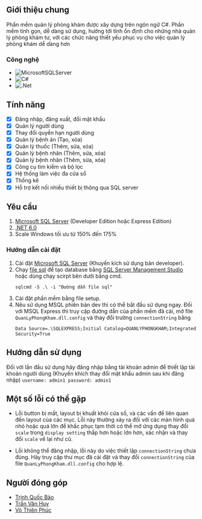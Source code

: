 <!-- ABOUT THE PROJECT -->
## Giới thiệu chung

Phần mềm quản lý phòng khám được xây dựng trên ngôn ngữ C#. Phần mềm tinh gọn, dễ dàng sử dụng, hướng tới tính ổn định cho những nhà quản lý phòng khám tư, với các chức năng thiết yếu phục vụ cho việc quản lý phòng khám dễ dàng hơn

### Công nghệ

* ![MicrosoftSQLServer](https://img.shields.io/badge/Microsoft%20SQL%20Server-CC2927?style=for-the-badge&logo=microsoft%20sql%20server&logoColor=white)
* ![C#](https://img.shields.io/badge/c%23-%23239120.svg?style=for-the-badge&logo=c-sharp&logoColor=white)
* ![.Net](https://img.shields.io/badge/.NET-5C2D91?style=for-the-badge&logo=.net&logoColor=white)

<!-- FEATURE -->
## Tính năng

- [x] Đăng nhập, đăng xuất, đổi mật khẩu
- [x] Quản lý người dùng
- [x] Thay đổi quyền hạn người dùng
- [x] Quản lý bệnh án (Tạo, xóa)
- [x] Quản lý thuốc (Thêm, sửa, xóa)
- [x] Quản lý bệnh nhân (Thêm, sửa, xóa)
- [x] Quản lý bệnh nhân (Thêm, sửa, xóa)
- [x] Công cụ tìm kiếm và bộ lọc
- [x] Hệ thống làm việc đa cửa sổ
- [x] Thống kê
- [x] Hỗ trợ kết nối nhiều thiết bị thông qua SQL server

<!-- GETTING STARTED -->
## Yêu cầu

1. [Microsoft SQL Server](https://www.microsoft.com/en-us/sql-server/sql-server-downloads) (Developer Edition hoặc Express Edition)
2. [.NET 6.0](https://dotnet.microsoft.com/en-us/download/dotnet/6.0)
3. Scale Windows tối ưu từ 150% đến 175%

### Hướng dẫn cài đặt

1. Cài đặt [Microsoft SQL Server](https://www.microsoft.com/en-us/sql-server/sql-server-downloads) (Khuyến kích sử dụng bản developer).
2. Chạy [file sql](https://github.com/tqb2512/QuanLyPhongKham/blob/master/SQL%20Scripts/file.sql) để tạo database bằng [SQL Server Management Studio](https://learn.microsoft.com/en-us/sql/ssms/download-sql-server-management-studio-ssms?view=sql-server-ver16) hoặc dùng chạy scirpt bên dưới bằng cmd.
	```
	sqlcmd -S .\ -i "Đường dẫn file sql"
	```
3. Cài đặt phần mềm bằng file setup.
4. Nêu sử dụng MSQL phiên bản dev thì có thể bắt đầu sử dụng ngay. Đối với MSQL Express thì truy cập đường dẫn của phần mềm đã cài, mở file `QuanLyPhongKham.dll.config` và thay đổi trường `connectionString` bằng
	```
	Data Source=.\SQLEXPRESS;Initial Catalog=QUANLYPHONGKHAM;Integrated Security=True
	```

<!-- USAGE EXAMPLES -->
## Hướng dẫn sử dụng

Đối với lần đầu sử dụng hãy đăng nhập bằng tài khoản admin để thiết lập tài khoản người dùng (Khuyến khích thay đổi mật khẩu admin sau khi đăng nhập)
	```
	username: admin1
	password: admin1
	```
## Một số lỗi có thể gặp

* Lỗi button bị mất, layout bị khuất khỏi cửa sổ, và các vấn đề liên quan đến layout của các mục. Lỗi này thường xảy ra đối với các màn hình quá nhỏ hoặc quá lớn để khắc phục tạm thời có thể mở ứng dụng thay đổi `scale` trong `display setting` thấp hơn hoặc lớn hơn, xác nhận và thay đổi `scale` về lại như cũ.

* Lỗi không thể đăng nhập, lỗi này do việc thiết lập `connectionString` chưa đúng. Hãy truy cập thư mục đã cài đặt và thay đổi `connectionString` của file `QuanLyPhongKham.dll.config` cho hợp lệ.

<!-- CONTRIBUTING -->
## Người đóng góp

* [Trịnh Quốc Bảo](https://github.com/tqb2512)
* [Trần Văn Huy](https://github.com/grvhuy)
* [Võ Thiên Phúc](https://github.com/tkj3nfuq)
